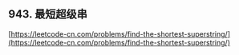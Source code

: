 **943. 最短超级串**  
---
[https://leetcode-cn.com/problems/find-the-shortest-superstring/](https://leetcode-cn.com/problems/find-the-shortest-superstring/)  
